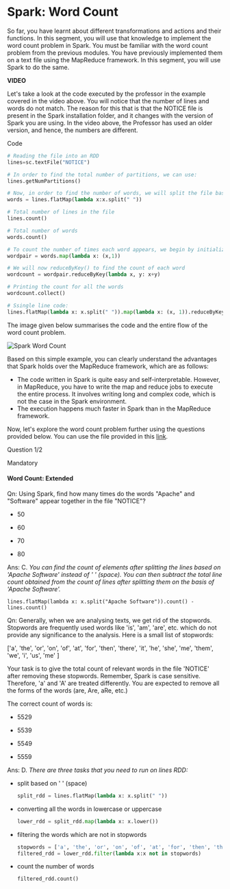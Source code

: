 # Spark: Word Count

So far, you have learnt about different transformations and actions and their functions. In this segment, you will use that knowledge to implement the word count problem in Spark. You must be familiar with the word count problem from the previous modules. You have previously implemented them on a text file using the MapReduce framework. In this segment, you will use Spark to do the same.

**VIDEO**

Let's take a look at the code executed by the professor in the example covered in the video above. You will notice that the number of lines and words do not match. The reason for this that is that the NOTICE file is present in the Spark installation folder, and it changes with the version of Spark you are using. In the video above, the Professor has used an older version, and hence, the numbers are different.

Code

```python
# Reading the file into an RDD
lines=sc.textFile("NOTICE")

# In order to find the total number of partitions, we can use:
lines.getNumPartitions()

# Now, in order to find the number of words, we will split the file based on the position of spaces as follows:
words = lines.flatMap(lambda x:x.split(" "))

# Total number of lines in the file
lines.count()

# Total number of words
words.count()

# To count the number of times each word appears, we begin by initializing the count of each word by 1.
wordpair = words.map(lambda x: (x,1))

# We will now reduceByKey() to find the count of each word
wordcount = wordpair.reduceByKey(lambda x, y: x+y)

# Printing the count for all the words
wordcount.collect()

# Ssingle line code:
lines.flatMap(lambda x: x.split(" ")).map(lambda x: (x, 1)).reduceByKey(lambda x, y: x+y).collect()
```

The image given below summarises the code and the entire flow of the word count problem.

![Spark Word Count](https://i.ibb.co/njtzQST/Spark-Word-Count.png)

Based on this simple example, you can clearly understand the advantages that Spark holds over the MapReduce framework, which are as follows:

- The code written in Spark is quite easy and self-interpretable. However, in MapReduce, you have to write the map and reduce jobs to execute the entire process. It involves writing long and complex code, which is not the case in the Spark environment.
- The execution happens much faster in Spark than in the MapReduce framework.

Now, let's explore the word count problem further using the questions provided below. You can use the file provided in this [link](https://drive.google.com/file/d/157Xa_VoZeWxXWSP4g52Wo-rZFF1M0W4Q/view?usp=sharing).

Question 1/2

Mandatory

#### Word Count: Extended

Qn: Using Spark, find how many times do the words "Apache" and "Software" appear together in the file "NOTICE"?

- 50

- 60

- 70

- 80

Ans: C. *You can find the count of elements after splitting the lines based on 'Apache Software' instead of ' ' (space). You can then subtract the total line count obtained from the count of lines after splitting them on the basis of 'Apache Software'.*

`lines.flatMap(lambda x: x.split("Apache Software")).count() - lines.count()`

Qn: Generally, when we are analysing texts, we get rid of the stopwords. Stopwords are frequently used words like 'is', 'am', 'are', etc. which do not provide any significance to the analysis. Here is a small list of stopwords:

['a', 'the', 'or', 'on', 'of', 'at', 'for', 'then', 'there', 'it', 'he', 'she', 'me', 'them', 'we', 'i', 'us', 'me' ]

Your task is to give the total count of relevant words in the file 'NOTICE' after removing these stopwords. Remember, Spark is case sensitive. Therefore, 'a' and 'A' are treated differently. You are expected to remove all the forms of the words (are, Are, aRe, etc.)

The correct count of words is:

- 5529

- 5539

- 5549

- 5559

Ans: D. *There are three tasks that you need to run on lines RDD:*

- split based on ' ' (space)
  
  ```python
  split_rdd = lines.flatMap(lambda x: x.split(" "))
  ```

- converting all the words in lowercase or uppercase
  
  ```python
  lower_rdd = split_rdd.map(lambda x: x.lower())
  ```

- filtering the words which are not in stopwords
  
  ```python
  stopwords = ['a', 'the', 'or', 'on', 'of', 'at', 'for', 'then', 'there', 'it', 'he', 'she', 'me', 'them', 'we', 'i', 'us', 'me' ]
  filtered_rdd = lower_rdd.filter(lambda x:x not in stopwords)
  ```

- count the number of words
  
  ```python
  filtered_rdd.count()
  ```